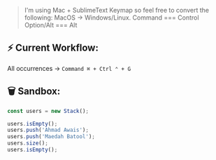 > I'm using Mac + SublimeText Keymap so feel free to convert the following:
> MacOS         →     Windows/Linux.
> Command      ===    Control
> Option/Alt   ===    Alt


## ⚡ Current Workflow:

All occurrences     →     `Command ⌘ + Ctrl ⌃ + G`


## 🗑 Sandbox:

```js
const users = new Stack();

users.isEmpty();
users.push('Ahmad Awais');
users.push('Maedah Batool');
users.size();
users.isEmpty();
```